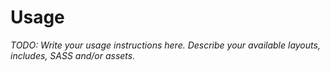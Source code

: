 
# Usage

_TODO: Write your usage instructions here. Describe your available layouts, includes, SASS and/or assets._
